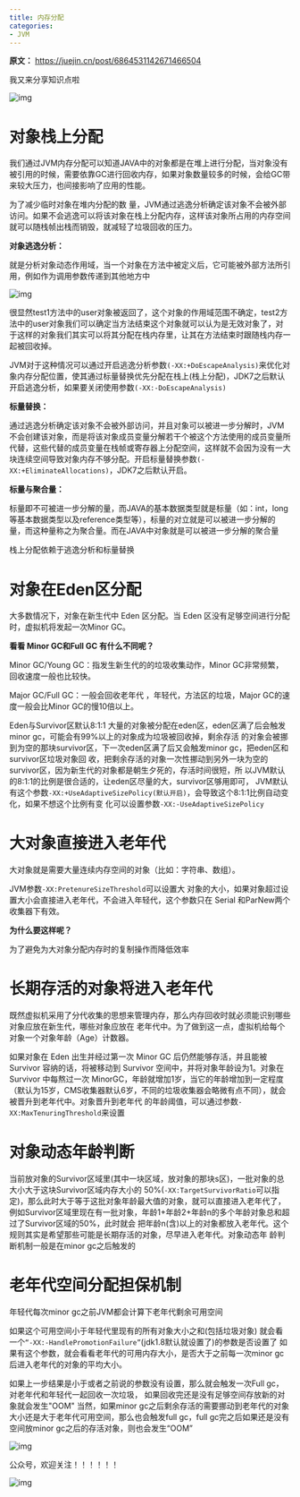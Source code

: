 ```yaml
---
title: 内存分配
categories: 
- JVM
---
```


**原文：** https://juejin.cn/post/6864531142671466504

我又来分享知识点啦

![img](https://p3-juejin.byteimg.com/tos-cn-i-k3u1fbpfcp/38bc06591729408fb1c171baa58c7e68~tplv-k3u1fbpfcp-zoom-1.image)

# 对象栈上分配

我们通过JVM内存分配可以知道JAVA中的对象都是在堆上进行分配，当对象没有被引用的时候，需要依靠GC进行回收内存，如果对象数量较多的时候，会给GC带来较大压力，也间接影响了应用的性能。

为了减少临时对象在堆内分配的数 量，JVM通过逃逸分析确定该对象不会被外部访问。如果不会逃逸可以将该对象在栈上分配内存，这样该对象所占用的内存空间就可以随栈帧出栈而销毁，就减轻了垃圾回收的压力。

**对象逃逸分析：**

就是分析对象动态作用域，当一个对象在方法中被定义后，它可能被外部方法所引用，例如作为调用参数传递到其他地方中

![img](https://p3-juejin.byteimg.com/tos-cn-i-k3u1fbpfcp/cb4a312a1c3647c6a24f5405b5fae42a~tplv-k3u1fbpfcp-zoom-1.image)

很显然test1方法中的user对象被返回了，这个对象的作用域范围不确定，test2方法中的user对象我们可以确定当方法结束这个对象就可以认为是无效对象了，对于这样的对象我们其实可以将其分配在栈内存里，让其在方法结束时跟随栈内存一起被回收掉。

JVM对于这种情况可以通过开启逃逸分析参数`(-XX:+DoEscapeAnalysis)`来优化对象内存分配位置，使其通过标量替换优先分配在栈上(栈上分配)，JDK7之后默认开启逃逸分析，如果要关闭使用参数`(-XX:-DoEscapeAnalysis)`

**标量替换：**

通过逃逸分析确定该对象不会被外部访问，并且对象可以被进一步分解时，JVM不会创建该对象，而是将该对象成员变量分解若干个被这个方法使用的成员变量所代替，这些代替的成员变量在栈帧或寄存器上分配空间，这样就不会因为没有一大块连续空间导致对象内存不够分配。开启标量替换参数`(-XX:+EliminateAllocations)`，JDK7之后默认开启。

**标量与聚合量：**

标量即不可被进一步分解的量，而JAVA的基本数据类型就是标量（如：int，long等基本数据类型以及reference类型等），标量的对立就是可以被进一步分解的量，而这种量称之为聚合量。而在JAVA中对象就是可以被进一步分解的聚合量

栈上分配依赖于逃逸分析和标量替换

# 对象在Eden区分配

大多数情况下，对象在新生代中 Eden 区分配。当 Eden 区没有足够空间进行分配时，虚拟机将发起一次Minor GC。

**看看 Minor GC和Full GC 有什么不同呢？**

Minor GC/Young GC：指发生新生代的的垃圾收集动作，Minor GC非常频繁，回收速度一般也比较快。

Major GC/Full GC：一般会回收老年代 ，年轻代，方法区的垃圾，Major GC的速度一般会比Minor GC的慢10倍以上。

Eden与Survivor区默认8:1:1 大量的对象被分配在eden区，eden区满了后会触发minor gc，可能会有99%以上的对象成为垃圾被回收掉，剩余存活 的对象会被挪到为空的那块survivor区，下一次eden区满了后又会触发minor gc，把eden区和survivor区垃圾对象回 收，把剩余存活的对象一次性挪动到另外一块为空的survivor区，因为新生代的对象都是朝生夕死的，存活时间很短，所 以JVM默认的8:1:1的比例是很合适的，让eden区尽量的大，survivor区够用即可， JVM默认有这个参数`-XX:+UseAdaptiveSizePolicy(默认开启)`，会导致这个8:1:1比例自动变化，如果不想这个比例有变 化可以设置参数`-XX:-UseAdaptiveSizePolicy`

# 大对象直接进入老年代

大对象就是需要大量连续内存空间的对象（比如：字符串、数组）。

JVM参数`-XX:PretenureSizeThreshold`可以设置大 对象的大小，如果对象超过设置大小会直接进入老年代，不会进入年轻代，这个参数只在 Serial 和ParNew两个收集器下有效。

**为什么要这样呢？**

为了避免为大对象分配内存时的复制操作而降低效率

# 长期存活的对象将进入老年代

既然虚拟机采用了分代收集的思想来管理内存，那么内存回收时就必须能识别哪些对象应放在新生代，哪些对象应放在 老年代中。为了做到这一点，虚拟机给每个对象一个对象年龄（Age）计数器。

如果对象在 Eden 出生并经过第一次 Minor GC 后仍然能够存活，并且能被 Survivor 容纳的话，将被移动到 Survivor 空间中，并将对象年龄设为1。对象在 Survivor 中每熬过一次 MinorGC，年龄就增加1岁，当它的年龄增加到一定程度 （默认为15岁，CMS收集器默认6岁，不同的垃圾收集器会略微有点不同），就会被晋升到老年代中。对象晋升到老年代 的年龄阈值，可以通过参数`-XX:MaxTenuringThreshold`来设置

# 对象动态年龄判断

当前放对象的Survivor区域里(其中一块区域，放对象的那块s区)，一批对象的总大小大于这块Survivor区域内存大小的 50%(`-XX:TargetSurvivorRatio`可以指定)，那么此时大于等于这批对象年龄最大值的对象，就可以直接进入老年代了， 例如Survivor区域里现在有一批对象，年龄1+年龄2+年龄n的多个年龄对象总和超过了Survivor区域的50%，此时就会 把年龄n(含)以上的对象都放入老年代。这个规则其实是希望那些可能是长期存活的对象，尽早进入老年代。对象动态年 龄判断机制一般是在minor gc之后触发的

# 老年代空间分配担保机制

年轻代每次minor gc之前JVM都会计算下老年代剩余可用空间

如果这个可用空间小于年轻代里现有的所有对象大小之和(包括垃圾对象) 就会看一个`“-XX:-HandlePromotionFailure”`(jdk1.8默认就设置了)的参数是否设置了 如果有这个参数，就会看看老年代的可用内存大小，是否大于之前每一次minor gc后进入老年代的对象的平均大小。

如果上一步结果是小于或者之前说的参数没有设置，那么就会触发一次Full gc，对老年代和年轻代一起回收一次垃圾， 如果回收完还是没有足够空间存放新的对象就会发生"OOM" 当然，如果minor gc之后剩余存活的需要挪动到老年代的对象大小还是大于老年代可用空间，那么也会触发full gc，full gc完之后如果还是没有空间放minor gc之后的存活对象，则也会发生“OOM”

![img](https://p9-juejin.byteimg.com/tos-cn-i-k3u1fbpfcp/ec959060c0034383bbeb2875f46c6ccf~tplv-k3u1fbpfcp-zoom-1.image)

公众号，欢迎关注！！！！！！

![img](https://p6-juejin.byteimg.com/tos-cn-i-k3u1fbpfcp/9857b668251f4f2192d6136d06b7d54c~tplv-k3u1fbpfcp-zoom-1.image)